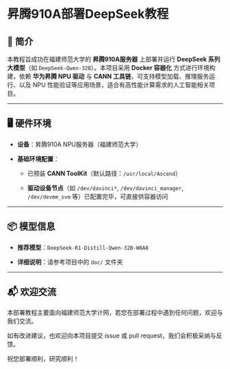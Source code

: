# 昇腾910A部署DeepSeek教程

## 📌 简介

本教程旨成功在福建师范大学的 **昇腾910A服务器** 上部署并运行 **DeepSeek 系列大模型**（如 `DeepSeek-Qwen-32B`）。本项目采用 **Docker 容器化** 方式进行环境构建，依赖 **华为昇腾 NPU 驱动** 与 **CANN 工具链**，可支持模型加载、推理服务运行、以及 NPU 性能验证等应用场景，适合有高性能计算需求的人工智能相关项目。

---

## 🖥️ 硬件环境

- **设备**：昇腾910A NPU服务器（福建师范大学）
    
- **基础环境配置**：
    
    - 已预装 **CANN ToolKit**（默认路径：`/usr/local/Ascend`）
        
    - **驱动设备节点**（如 `/dev/davinci*`, `/dev/davinci_manager`, `/dev/devmm_svm` 等）已配置完毕，可直接供容器访问
        

---

## 📦 模型信息

- **推荐模型**：`DeepSeek-R1-Distill-Qwen-32B-W8A8`
    
- **详细说明**：请参考项目中的 `doc/` 文件夹

---

## 📬 欢迎交流

本部署教程主要面向福建师范大学计网，若您在部署过程中遇到任何问题，欢迎与我们交流。

如有改进建议，也欢迎向本项目提交 issue 或 pull request，我们会积极采纳与反馈。

祝您部署顺利，研究顺利！
